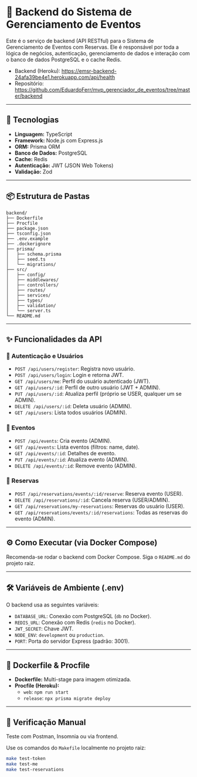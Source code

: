 # 🎯 Backend do Sistema de Gerenciamento de Eventos

Este é o serviço de backend (API RESTful) para o Sistema de Gerenciamento de Eventos com Reservas. Ele é responsável por toda a lógica de negócios, autenticação, gerenciamento de dados e interação com o banco de dados PostgreSQL e o cache Redis.


- Backend (Heroku): https://emsr-backend-24afa39be4e1.herokuapp.com/api/health
- Repositório: https://github.com/EduardoFerr/mvp_gerenciador_de_eventos/tree/master/backend

---

## 🚀 Tecnologias

- **Linguagem:** TypeScript
- **Framework:** Node.js com Express.js
- **ORM:** Prisma ORM
- **Banco de Dados:** PostgreSQL
- **Cache:** Redis
- **Autenticação:** JWT (JSON Web Tokens)
- **Validação:** Zod

---

## 📦 Estrutura de Pastas

```
backend/
├── Dockerfile
├── Procfile
├── package.json
├── tsconfig.json
├── .env.example
├── .dockerignore
├── prisma/
│   ├── schema.prisma
│   ├── seed.ts
│   └── migrations/
├── src/
│   ├── config/
│   ├── middlewares/
│   ├── controllers/
│   ├── routes/
│   ├── services/
│   ├── types/
│   ├── validation/
│   └── server.ts
└── README.md
```

---

## ✨ Funcionalidades da API

### 🔐 Autenticação e Usuários

- `POST /api/users/register`: Registra novo usuário.
- `POST /api/users/login`: Login e retorna JWT.
- `GET /api/users/me`: Perfil do usuário autenticado (JWT).
- `GET /api/users/:id`: Perfil de outro usuário (JWT + ADMIN).
- `PUT /api/users/:id`: Atualiza perfil (próprio se USER, qualquer um se ADMIN).
- `DELETE /api/users/:id`: Deleta usuário (ADMIN).
- `GET /api/users`: Lista todos usuários (ADMIN).

### 📅 Eventos

- `POST /api/events`: Cria evento (ADMIN).
- `GET /api/events`: Lista eventos (filtros: name, date).
- `GET /api/events/:id`: Detalhes de evento.
- `PUT /api/events/:id`: Atualiza evento (ADMIN).
- `DELETE /api/events/:id`: Remove evento (ADMIN).

### 📌 Reservas

- `POST /api/reservations/events/:id/reserve`: Reserva evento (USER).
- `DELETE /api/reservations/:id`: Cancela reserva (USER/ADMIN).
- `GET /api/reservations/my-reservations`: Reservas do usuário (USER).
- `GET /api/reservations/events/:id/reservations`: Todas as reservas do evento (ADMIN).

---

## ⚙️ Como Executar (via Docker Compose)

Recomenda-se rodar o backend com Docker Compose. Siga o `README.md` do projeto raiz.

---

## 🛠️ Variáveis de Ambiente (.env)

O backend usa as seguintes variáveis:

- `DATABASE_URL`: Conexão com PostgreSQL (`db` no Docker).
- `REDIS_URL`: Conexão com Redis (`redis` no Docker).
- `JWT_SECRET`: Chave JWT.
- `NODE_ENV`: `development` ou `production`.
- `PORT`: Porta do servidor Express (padrão: 3001).

---

## 🐳 Dockerfile & Procfile

- **Dockerfile:** Multi-stage para imagem otimizada.
- **Procfile (Heroku):**
  - `web`: `npm run start`
  - `release`: `npx prisma migrate deploy`

---

## 🧪 Verificação Manual

Teste com Postman, Insomnia ou via frontend.

Use os comandos do `Makefile` localmente no projeto raiz:

```bash
make test-token
make test-me
make test-reservations
```
